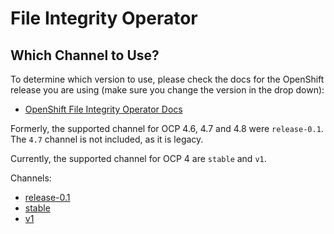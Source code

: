 # File Integrity Operator

## Which Channel to Use?

To determine which version to use, please check the docs for the OpenShift release you are using (make sure you change the version in the drop down):
* [OpenShift File Integrity Operator Docs](https://docs.openshift.com/container-platform/latest/security/file_integrity_operator/file-integrity-operator-installation.html)

Formerly, the supported channel for OCP 4.6, 4.7 and 4.8 were `release-0.1`.   The `4.7` channel is not included, as it is legacy.

Currently, the supported channel for OCP 4 are `stable` and `v1`.

Channels:
* [release-0.1](release-0.1)
* [stable](stable)
* [v1](v1)